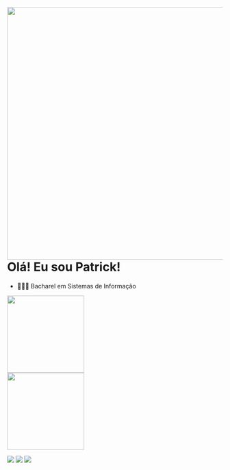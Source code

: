 <img height="590em" align="right" src="https://user-images.githubusercontent.com/58093259/211444503-027dedfd-d766-4ce4-91ad-d7af30e00c72.png" />

# Olá! Eu sou Patrick!

* 🧑🏽‍🎓 Bacharel em Sistemas de Informação

<div style="display: flex; flex-direction: column;">
 <img height="180em" src="https://github-readme-stats.vercel.app/api?username=patrickmps&show_icons=true&bg_color=105,000000,0d0d0d&border_color=9d4edd&title_color=e0aaff&text_color=9d4edd&icon_color=e0aaff&border_radius=10&include_all_commits=true&count_private=true"/> 
  <img height="180em" src="https://github-readme-stats.vercel.app/api/top-langs/?username=patrickmps&layout=compact&bg_color=105,000000,0d0d0d&border_color=9d4edd&title_color=e0aaff&text_color=9d4edd&icon_color=e0aaff&border_radius=10"/> 
</div>


<a href="https://www.linkedin.com/in/patrickmps/"><img src="https://img.shields.io/badge/LinkedIn-0077B5?style=for-the-badge&logo=linkedin&logoColor=white&color=9d4edd"></a>
<a href="mailto:patrick.motaps@gmail.com"><img src="https://img.shields.io/badge/Gmail-D14836?style=for-the-badge&logo=gmail&logoColor=white&color=9d4edd"></a>
<a href="https://www.instagram.com/trick_mps"><img src="https://img.shields.io/badge/Instagram-E4405F?style=for-the-badge&logo=instagram&logoColor=white&color=9d4edd"></a>


<!--
https://github.com/anuraghazra/github-readme-stats
https://shields.io/
-->
